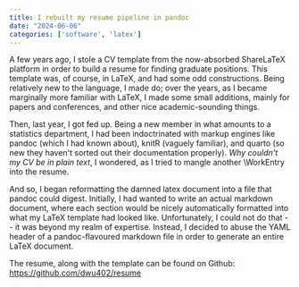```yaml
---
title: I rebuilt my resume pipeline in pandoc
date: "2024-06-06"
categories: ['software', 'latex']
---
```


A few years ago, I stole a CV template from the now-absorbed ShareLaTeX platform in order to build a resume for finding graduate positions. This template was, of course, in LaTeX, and had some odd constructions. Being relatively new to the language, I made do; over the years, as I became marginally more familiar with LaTeX, I made some small additions, mainly for papers and conferences, and other nice academic-sounding things.

Then, last year, I got fed up. Being a new member in what amounts to a statistics department, I had been indoctrinated with markup engines like pandoc (which I had known about), knitR (vaguely familiar), and quarto (so new they haven't sorted out their documentation properly). _Why couldn't my CV be in plain text_, I wondered, as I tried to mangle another \WorkEntry into the resume.

And so, I began reformatting the damned latex document into a file that pandoc could digest. 
Initially, I had wanted to write an actual markdown document, where each section would be nicely automatically formatted into what my LaTeX template had looked like. Unfortunately, I could not do that -- it was beyond my realm of expertise. Instead, I decided to abuse the YAML header of a pandoc-flavoured markdown file in order to generate an entire LaTeX document.

The resume, along with the template can be found on Github: https://github.com/dwu402/resume
